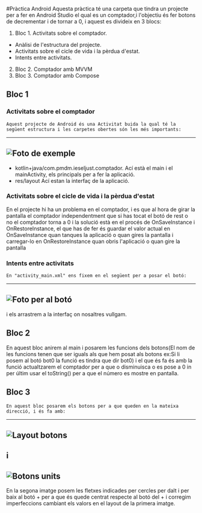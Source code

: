 #Pràctica Android
Aquesta pràctica té una carpeta que tindra un projecte per a fer en Android Studio el qual es un comptador,i l'objectiu és fer botons de decrementar i de tornar a 0, i aquest es divideix en 3 blocs:
1. Bloc 1. Activitats sobre el comptador.
  - Anàlisi de l'estructura del projecte.
  - Activitats sobre el cicle de vida i la pèrdua d'estat.
  - Intents entre activitats.
2. Bloc 2. Comptador amb MVVM
3. Bloc 3. Comptador amb Compose
## Bloc 1 
  ### Activitats sobre el comptador
    Aquest projecte de Android és una Activitat buida la qual té la següent estructura i les carpetes obertes són les més importants:
  ---
  ![Foto de exemple](https://github.com/user-attachments/assets/0d53ac47-5088-47ef-ae0b-27f58b7cb4ec)
  ---
  - kotlin+java/com.pmdm.ieseljust.comptador.
      Ací està el main i el mainActivity, els principals per a fer la aplicació.
   - res/layout
       Ací estan la interfaç de la aplicació.
  ### Activitats sobre el cicle de vida i la pèrdua d'estat
  En el projecte hi ha un problema en el comptador, i es que al hora de girar la pantalla el comptador independentment que
  si has tocat el botó de rest o no el comptador torna a 0 i la solució està en el procés de OnSaveInstance i OnRestoreInstance,
  el que has de fer és guardar el valor actual en OnSaveInstance quan tanques la aplicació o quan gires la pantalla i carregar-lo en OnRestoreInstance
  quan obris l'aplicació o quan gire la pantalla
  ### Intents entre activitats
    En "activity_main.xml" ens fixem en el següent per a posar el botó:
  ---
  ![Foto per al botó](https://github.com/user-attachments/assets/f0b4784a-e8b7-4b5f-8f27-a432cf505c52)  
  ---
  i els arrastrem a la interfaç on nosaltres vullgam.
## Bloc 2
   En aquest bloc anirem al main i posarem les funcions dels botons(El nom de les funcions tenen que ser iguals als que hem posat als botons ex:Si li posem al botó bot0 la funció es tindra que dir bot0) 
   i el que és fa és amb la funció actualtzarem el comptador per a que o disminuisca o es pose a 0 in per últim usar el toString() per a que el número es mostre en pantalla.
  ## Bloc 3
    En aquest bloc posarem els botons per a que queden en la mateixa direcció, i és fa amb:
  ---
  ![Layout botons](https://github.com/user-attachments/assets/914e4b46-f299-4292-bd8c-9d950e0395f0)
  ---
  i
  ---
  ![Botons units](https://github.com/user-attachments/assets/7ef17b5b-2638-41fd-874c-1e948fd0258d)
  ---
  En la segona imatge posem les fletxes indicades per cercles per dalt i per baix al botó + per a que és quede centrat respecte al botó del +
  i corregim imperfeccions cambiant els valors en el layout de la primera imatge.  
